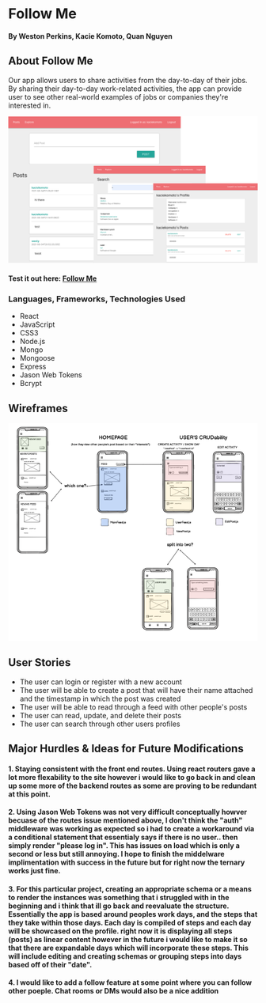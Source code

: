 # Follow Me

#### By Weston Perkins, Kacie Komoto, Quan Nguyen

## About Follow Me
Our app allows users to share activities from the day-to-day of their jobs. By sharing their day-to-day work-related activities, the app can provide user to see other real-world examples of jobs or companies they're interested in. 

<img src="./img/FollowMe.png">


#### Test it out here: [Follow Me](https://followmeapplication.herokuapp.com/)

### Languages, Frameworks, Technologies Used
- React
- JavaScript
- CSS3
- Node.js
- Mongo
- Mongoose
- Express
- Jason Web Tokens
- Bcrypt

## Wireframes
<img src="./img/wireframes_balsamiq.png">


## User Stories
- The user can login or register with a new account
- The user will be able to create a post that will have their name attached and the timestamp in which the post was created
- The user will be able to read through a feed with other people's posts
- The user can read, update, and delete their posts
- The user can search through other users profiles

## Major Hurdles & Ideas for Future Modifications 

#### 1. Staying consistent with the front end routes. Using react routers gave a lot more flexability to the site however i would like to go back in and clean up some more of the backend routes as some are proving to be redundant at this point.

#### 2. Using Jason Web Tokens was not very difficult conceptually howver becuase of the routes issue mentioned above, I don't think the "auth" middleware was working as expected so i had to create a workaround via a conditional statement that essentialy says if there is no user.. then simply render "please log in". This has issues on load which is only a second or less but still annoying. I hope to finish the middelware implimentation with success in the future but for right now the ternary works just fine.

#### 3. For this particular project, creating an appropriate schema or a means to render the instances was something that i struggled with in the beginning and i think that ill go back and reevaluate the structure. Essentially the app is based around peoples work days, and the steps that they take within those days. Each day is compiled of steps and each day will be showcased on the profile. right now it is displaying all steps (posts) as linear content however in the future i would like to make it so that there are expandable days which will incorporate these steps. This will include editing and creating schemas or grouping steps into days based off of their "date". 

#### 4. I would like to add a follow feature at some point where you can follow other poeple. Chat rooms or DMs would also be a nice addition

